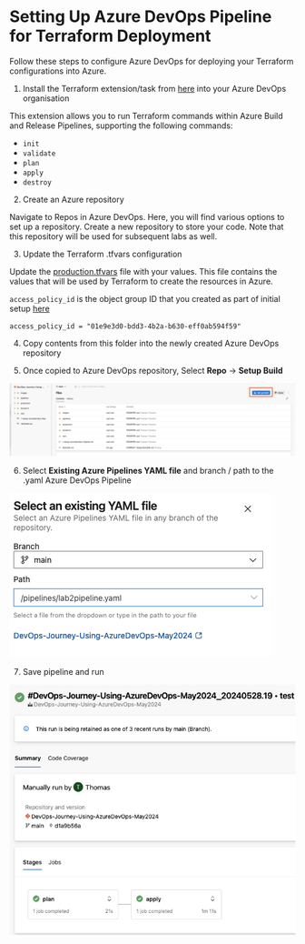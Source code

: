 # Setting Up Azure DevOps Pipeline for Terraform Deployment

Follow these steps to configure Azure DevOps for deploying your Terraform configurations into Azure.

1. Install the Terraform extension/task from [here](https://marketplace.visualstudio.com/items?itemName=ms-devlabs.custom-terraform-tasks) into your Azure DevOps organisation

This extension allows you to run Terraform commands within Azure Build and Release Pipelines, supporting the following commands:

- `init`
- `validate`
- `plan`
- `apply`
- `destroy`

2. Create an Azure repository

Navigate to Repos in Azure DevOps. Here, you will find various options to set up a repository. Create a new repository to store your code. Note that this repository will be used for subsequent labs as well.

3. Update the Terraform .tfvars configuration

Update the [production.tfvars](https://github.com/thomast1906/DevOps-Journey-Using-Azure-DevOps/blob/main/labs/2-AzureDevOps-Terraform-Pipeline/vars/production.tfvars) file with your values. This file contains the values that will be used by Terraform to create the resources in Azure.

`access_policy_id` is the object group ID that you created as part of initial setup [here](https://github.com/thomast1906/DevOps-Journey-Using-Azure-DevOps/blob/main/labs/1-Initial-Setup/3-Create-Azure-AD-AKS-Admins.md) 

```hcl
access_policy_id = "01e9e3d0-bdd3-4b2a-b630-eff0ab594f59"
```

4. Copy contents from this folder into the newly created Azure DevOps repository

5. Once copied to Azure DevOps repository, Select **Repo** -> **Setup Build**

![](images/azuredevops-terraform-pipeline-3.png)

6. Select **Existing Azure Pipelines YAML file** and branch  / path to the .yaml Azure DevOps Pipeline

![](images/azuredevops-terraform-pipeline.png)

7. Save pipeline and run

![](images/azuredevops-terraform-pipeline-2.png)